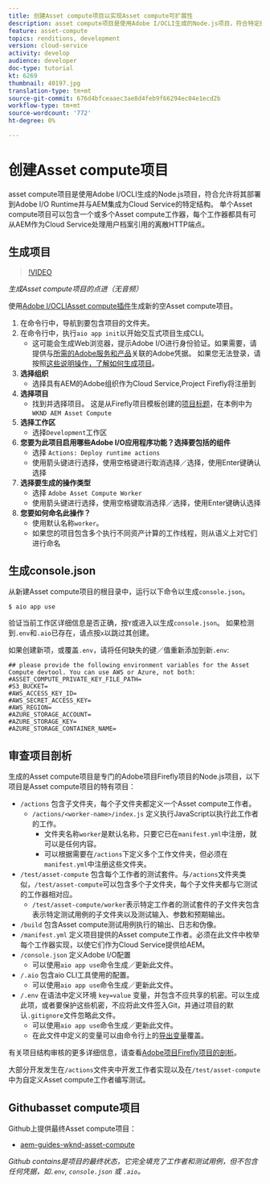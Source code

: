 ```yaml
---
title: 创建Asset compute项目以实现Asset compute可扩展性
description: asset compute项目是使用Adobe I/OCLI生成的Node.js项目，符合特定结构，允许将它们部署到Adobe I/O Runtime并与AEM集成为Cloud Service。
feature: asset-compute
topics: renditions, development
version: cloud-service
activity: develop
audience: developer
doc-type: tutorial
kt: 6269
thumbnail: 40197.jpg
translation-type: tm+mt
source-git-commit: 676d4bfceaaec3ae8d4feb9f66294ec04e1ecd2b
workflow-type: tm+mt
source-wordcount: '772'
ht-degree: 0%

---
```



# 创建Asset compute项目

asset compute项目是使用Adobe I/OCLI生成的Node.js项目，符合允许将其部署到Adobe I/O Runtime并与AEM集成为Cloud Service的特定结构。 单个Asset compute项目可以包含一个或多个Asset compute工作器，每个工作器都具有可从AEM作为Cloud Service处理用户档案引用的离散HTTP端点。

## 生成项目

>[!VIDEO](https://video.tv.adobe.com/v/40197/?quality=12&learn=on)

_生成Asset compute项目的点进（无音频）_

使用[Adobe I/OCLIAsset compute插件](../set-up/development-environment.md#aio-cli)生成新的空Asset compute项目。

1. 在命令行中，导航到要包含项目的文件夹。
1. 在命令行中，执行`aio app init`以开始交互式项目生成CLI。
   + 这可能会生成Web浏览器，提示Adobe I/O进行身份验证。如果需要，请提供与[所需的Adobe服务和产品](../set-up/accounts-and-services.md)关联的Adobe凭据。 如果您无法登录，请按照[这些说明操作，了解如何生成项目](https://github.com/AdobeDocs/project-firefly/blob/master/getting_started/first_app.md#42-developer-is-not-logged-in-as-enterprise-organization-user)。
1. __选择组织__
   + 选择具有AEM的Adobe组织作为Cloud Service,Project Firefly将注册到
1. __选择项目__
   + 找到并选择项目。 这是从Firefly项目模板创建的[项目标题](../set-up/firefly.md)，在本例中为`WKND AEM Asset Compute`
1. __选择工作区__
   + 选择`Development`工作区
1. __您要为此项目启用哪些Adobe I/O应用程序功能？选择要包括的组件__
   + 选择 `Actions: Deploy runtime actions`
   + 使用箭头键进行选择，使用空格键进行取消选择／选择，使用Enter键确认选择
1. __选择要生成的操作类型__
   + 选择 `Adobe Asset Compute Worker`
   + 使用箭头键进行选择，使用空格键取消选择／选择，使用Enter键确认选择
1. __您要如何命名此操作？__
   + 使用默认名称`worker`。
   + 如果您的项目包含多个执行不同资产计算的工作线程，则从语义上对它们进行命名

## 生成console.json

从新建Asset compute项目的根目录中，运行以下命令以生成`console.json`。

```
$ aio app use
```

验证当前工作区详细信息是否正确，按`Y`或进入以生成`console.json`。 如果检测到`.env`和`.aio`已存在，请点按`x`以跳过其创建。

如果创建新项，或覆盖`.env`，请将任何缺失的键／值重新添加到新`.env`:

```
## please provide the following environment variables for the Asset Compute devtool. You can use AWS or Azure, not both:
#ASSET_COMPUTE_PRIVATE_KEY_FILE_PATH=
#S3_BUCKET=
#AWS_ACCESS_KEY_ID=
#AWS_SECRET_ACCESS_KEY=
#AWS_REGION=
#AZURE_STORAGE_ACCOUNT=
#AZURE_STORAGE_KEY=
#AZURE_STORAGE_CONTAINER_NAME=
```

## 审查项目剖析

生成的Asset compute项目是专门的Adobe项目Firefly项目的Node.js项目，以下项目是Asset compute项目的特有项目：

+ `/actions` 包含子文件夹，每个子文件夹都定义一个Asset compute工作者。
   + `/actions/<worker-name>/index.js` 定义执行JavaScript以执行此工作者的工作。
      + 文件夹名称`worker`是默认名称，只要它已在`manifest.yml`中注册，就可以是任何内容。
      + 可以根据需要在`/actions`下定义多个工作文件夹，但必须在`manifest.yml`中注册这些文件夹。
+ `/test/asset-compute` 包含每个工作者的测试套件。与`/actions`文件夹类似，`/test/asset-compute`可以包含多个子文件夹，每个子文件夹都与它测试的工作器相对应。
   + `/test/asset-compute/worker`表示特定工作者的测试套件的子文件夹包含表示特定测试用例的子文件夹以及测试输入、参数和预期输出。
+ `/build` 包含Asset compute测试用例执行的输出、日志和伪像。
+ `/manifest.yml` 定义项目提供的Asset compute工作者。必须在此文件中枚举每个工作器实现，以使它们作为Cloud Service提供给AEM。
+ `/console.json` 定义Adobe I/O配置
   + 可以使用`aio app use`命令生成／更新此文件。
+ `/.aio` 包含aio CLI工具使用的配置。
   + 可以使用`aio app use`命令生成／更新此文件。
+ `/.env` 在语法中定义环境 `key=value` 变量，并包含不应共享的机密。可以生成此项，或者要保护这些机密，不应将此文件签入Git，并通过项目的默认`.gitignore`文件忽略此文件。
   + 可以使用`aio app use`命令生成／更新此文件。
   + 在此文件中定义的变量可以由命令行上的[导出变量](../deploy/runtime.md)覆盖。

有关项目结构审核的更多详细信息，请查看[Adobe项目Firefly项目的剖析](https://github.com/AdobeDocs/project-firefly/blob/master/getting_started/first_app.md#5-anatomy-of-a-project-firefly-application)。

大部分开发发生在`/actions`文件夹中开发工作者实现以及在`/test/asset-compute`中为自定义Asset compute工作者编写测试。

## Githubasset compute项目

Github上提供最终Asset compute项目：

+ [aem-guides-wknd-asset-compute](https://github.com/adobe/aem-guides-wknd-asset-compute)

_Github contains是项目的最终状态，它完全填充了工作者和测试用例，但不包含任何凭据，如`.env`, `console.json` 或 `.aio`。_

